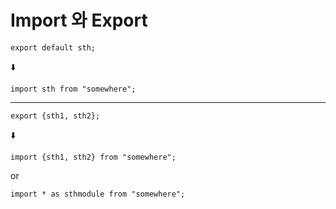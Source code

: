 # Import 와 Export

```
export default sth;
```

⬇️

```
import sth from "somewhere";
```

<hr/>

```
export {sth1, sth2};
```

⬇️

```
import {sth1, sth2} from "somewhere";
```

or

```
import * as sthmodule from "somewhere";
```
